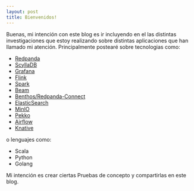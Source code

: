 ```yaml
---
layout: post
title: Bienvenidos!
---
```




Buenas, mi intención con este blog es ir incluyendo en el las distintas investigaciones que estoy realizando sobre distintas aplicaciones que han llamado mi atención.
Principalmente postearé sobre tecnologias como:

-  [Redpanda](https://redpanda.com/)
-  [ScyllaDB](https://www.scylladb.com/)
-  [Grafana](https://grafana.com/)
-  [Flink](https://flink.apache.org/)
-  [Spark](https://spark.apache.org/)
-  [Beam](https://beam.apache.org/)
-  [Benthos/Redpanda-Connect](https://docs.redpanda.com/redpanda-connect/about/)
-  [ElasticSearch](https://www.elastic.co/)
-  [MinIO](https://min.io/)
-  [Pekko](https://pekko.apache.org/)
-  [Airflow](https://airflow.apache.org/)
-  [Knative](https://knative.dev/docs/)

o lenguajes como:

- Scala
- Python
- Golang

Mi intención es crear ciertas Pruebas de concepto y compartirlas en este blog.
